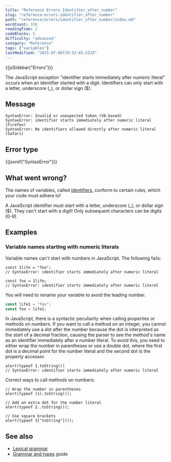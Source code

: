 ```yaml
---
title: "Reference Errors Identifier_after_number"
slug: "reference-errors-identifier_after_number"
path: "reference/errors/identifier_after_number/index.md"
wordCount: 338
readingTime: 2
codeBlocks: 5
difficulty: "advanced"
category: "Reference"
tags: ["variables"]
lastModified: "2025-07-06T19:32:45.513Z"
---
```



{{jsSidebar("Errors")}}

The JavaScript exception "identifier starts immediately after numeric literal" occurs
when an identifier started with a digit. Identifiers can only start with a letter,
underscore (\_), or dollar sign ($).

## Message

```plain
SyntaxError: Invalid or unexpected token (V8-based)
SyntaxError: identifier starts immediately after numeric literal (Firefox)
SyntaxError: No identifiers allowed directly after numeric literal (Safari)
```

## Error type

{{jsxref("SyntaxError")}}

## What went wrong?

The names of variables, called [identifiers](/en-US/docs/Glossary/Identifier), conform to certain rules,
which your code must adhere to!

A JavaScript identifier must start with a letter, underscore (\_), or dollar sign ($).
They can't start with a digit! Only subsequent characters can be digits (0-9).

## Examples

### Variable names starting with numeric literals

Variable names can't start with numbers in JavaScript. The following fails:

```js-nolint example-bad
const 1life = "foo";
// SyntaxError: identifier starts immediately after numeric literal

const foo = 1life;
// SyntaxError: identifier starts immediately after numeric literal
```

You will need to rename your variable to avoid the leading number.

```js example-good
const life1 = "foo";
const foo = life1;
```

In JavaScript, there is a syntactic peculiarity when calling properties or methods on numbers. If you want to call a method on an integer, you cannot immediately use a dot after the number because the dot is interpreted as the start of a decimal fraction, causing the parser to see the method's name as an identifier immediately after a number literal. To avoid this, you need to either wrap the number in parentheses or use a double dot, where the first dot is a decimal point for the number literal and the second dot is the property accessor.

```js-nolint example-bad
alert(typeof 1.toString())
// SyntaxError: identifier starts immediately after numeric literal
```

Correct ways to call methods on numbers:

```js-nolint example-good
// Wrap the number in parentheses
alert(typeof (1).toString());

// Add an extra dot for the number literal
alert(typeof 2..toString());

// Use square brackets
alert(typeof 3["toString"]());
```

## See also

- [Lexical grammar](/en-US/docs/Web/JavaScript/Reference/Lexical_grammar)
- [Grammar and types](/en-US/docs/Web/JavaScript/Guide/Grammar_and_types) guide
